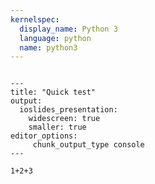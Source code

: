 ```yaml
---
kernelspec:
  display_name: Python 3
  language: python
  name: python3
---
```


```{raw-cell}

---
title: "Quick test"
output:
  ioslides_presentation:
    widescreen: true
    smaller: true
editor_options:
     chunk_output_type console
---
```

```{code-cell} ipython3
1+2+3
```

```{code-cell} ipython3

```
